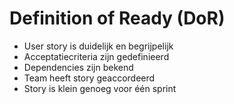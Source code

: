 # Definition of Ready (DoR)

- User story is duidelijk en begrijpelijk
- Acceptatiecriteria zijn gedefinieerd
- Dependencies zijn bekend
- Team heeft story geaccordeerd
- Story is klein genoeg voor één sprint
